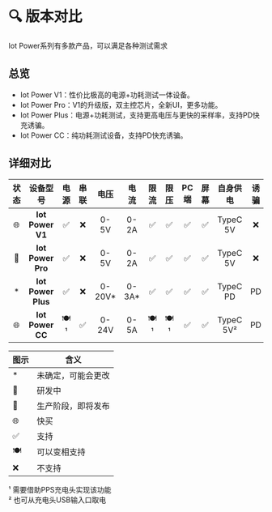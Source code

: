 # 🔍 版本对比

Iot Power系列有多款产品，可以满足各种测试需求

## 总览

- Iot Power V1：性价比极高的电源+功耗测试一体设备。
- Iot Power Pro：V1的升级版，双主控芯片，全新UI，更多功能。
- Iot Power Plus：电源+功耗测试，支持更高电压与更快的采样率，支持PD快充诱骗。
- Iot Power CC：纯功耗测试设备，支持PD快充诱骗。

## 详细对比

| **状态** |    **设备型号**    | **电源** | **串联** | **电压** | **电流** | **限流** | **限压** | **PC端** | **屏幕** | **自身供电** | **诱骗** |
| :------: | :----------------: | :------: | :------: | :------: | :------: | :------: | :------: | :------: | :------: | :----------: | :------: |
|    🌐     |  **Iot Power V1**  |    ✅     |    ❌     |   0-5V   |   0-2A   |    ✅     |    ✅     |    ✅     |    ✅     |  TypeC 5V   |    ❌     |
|    🚩     |  **Iot Power Pro**  |    ✅     |    ❌     |   0-5V   |  0-2A  |    ✅     |    ✅     |    ✅     |    ✅     |  TypeC 5V   |    ❌     |
|    \*    | **Iot Power Plus** |    ✅     |    ❌     |  0-20V*  |  0-3A*   |    ✅     |    ✅     |    ✅     |    ✅     |   TypeC PD   |    PD    |
|    🌐     |  **Iot Power CC**  |    🍽¹     |    ✅     |  0-24V   |  0-5A   |    🍽¹     |    🍽¹     |    ✅     |    ✅     |  TypeC 5V²   |    PD    |

| 图示 |        含义        |
| ---- | ------------------ |
| *    | 未确定，可能会更改 |
| 🚧    | 研发中             |
| 🚩    | 生产阶段，即将发布 |
| 🌐    | 快买             |
| ✅    | 支持               |
| 🍽    | 可以变相支持       |
| ❌    | 不支持             |

¹ 需要借助PPS充电头实现该功能  
² 也可从充电头USB输入口取电  
